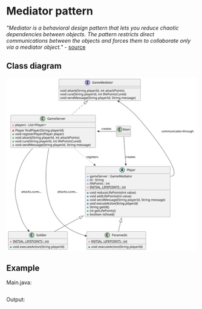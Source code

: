 # Mediator pattern

*"Mediator is a behavioral design pattern that lets you reduce chaotic dependencies between objects. The pattern restricts direct communications between the objects and forces them to collaborate only via a mediator object."* - [source](https://refactoring.guru/design-patterns/mediator)

## Class diagram

![class-diagram](class-diagram.svg)

## Example

Main.java:

```java
```
Output:

```bash
```